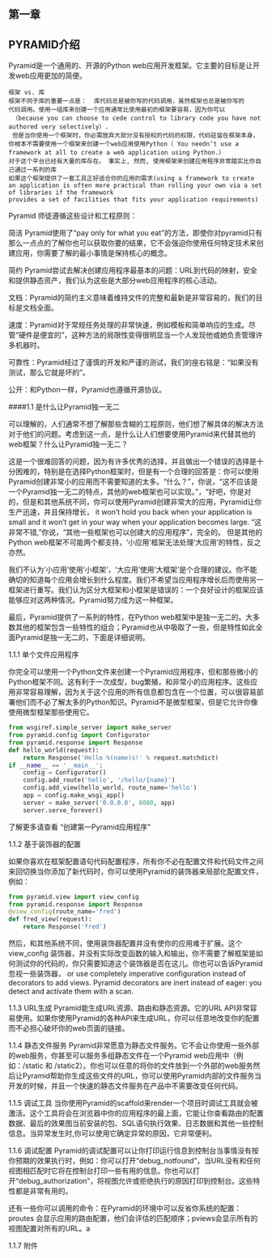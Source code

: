 第一章
---------------------
## PYRAMID介绍
Pyramid是一个通用的、开源的Python web应用开发框架。它主要的目标是让开发web应用更加的简便。
```
框架 vs. 库 
框架不同于库的重要一点是：  库代码总是被你写的代码调用，虽然框架也总是被你写的
代码调用。使用一组库来创建一个应用通常比使用最初的框架要容易，因为你可以
 （because you can choose to cede control to library code you have not authored very selectively）.
 但是当你使用一个框架时，你必需放弃大部分没有授权的代码的权限，代码驻留在框架本身，
你根本不需要使用一个框架来创建一个web应用使用Python（ You needn’t use a framework at all to create a web application using Python.） 
对于这个平台已经有大量的库存在。 事实上, 然而, 使用框架来创建应用程序非常踏实比你自己通过一系列的库
如果这个框架提供了一套工具正好适合你的应用的需求(using a framework to create
an application is often more practical than rolling your own via a set of libraries if the framework
provides a set of facilities that fits your application requirements)
```

Pyramid 师徒遵循这些设计和工程原则：

简洁 Pyramid使用了“pay only for what you eat”的方法，即使你对pyramid只有那么一点点的了解你也可以获取你要的结果，它不会强迫你使用任何特定技术来创建应用，你需要了解的最小事情是保持核心的概念。

简约 Pyramid尝试去解决创建应用程序最基本的问题：URL到代码的映射，安全和提供静态资产，我们认为这些是大部分web应用程序的核心活动。

文档：Pyramid的简约主义意味着维持文件的完整和最新是非常容易的，我们的目标是文档全面。

速度：Pyramid对于常规任务处理的非常快速，例如模板和简单响应的生成。尽管“硬件是便宜的”，这种方法的局限性变得很明显当一个人发现他或她负责管理许多机器时。

可靠性：Pyramid经过了谨慎的开发和严谨的测试，我们的座右铭是：“如果没有测试，那么它就是坏的”。

公开：和Python一样，Pyramid也遵循开源协议。

####1.1 是什么让Pyramid独一无二

可以理解的，人们通常不想了解那些含糊的工程原则，他们想了解具体的解决方法对于他们的问题。考虑到这一点，是什么让人们想要使用Pyramid来代替其他的web框架？什么让Pyramid独一无二？

这是一个很难回答的问题，因为有许多优秀的选择，并且做出一个错误的选择是十分困难的，特别是在选择Python框架时，但是有一个合理的回答是：你可以使用Pyramid创建非常小的应用而不需要知道的太多。“什么？”，你说，“这不应该是一个Pyramid独一无二的特点，其他的web框架也可以实现。”，“好吧，你是对的，但是和其他系统不同，你可以使用Pyramid创建非常大的应用，Pyramid让你生产迅速，并且保持增长，
it won’t hold
you back when your application is small and it won’t get in your way when your application becomes
large. “这非常不错,”你说，“其他一些框架也可以创建大的应用程序”，完全的。
但是其他的Python web框架不可能两个都支持，‘小应用’框架无法处理‘大应用’的特性，反之亦然。

我们不认为‘小应用’使用‘小框架’，‘大应用’使用‘大框架’是个合理的建议。你不能确切的知道每个应用会增长到什么程度。我们不希望当应用程序增长后而使用另一框架进行重写。我们认为区分大框架和小框架是错误的：一个良好设计的框架应该能够应对这两种情况。Pyramid努力成为这一种框架。

最后，Pyramid提供了一系列的特性，在Python web框架中是独一无二的。大多数其他的框架包含一些特性的组合；Pyramid也从中吸取了一些，但是特性如此全面Pyramid是独一无二的，下面是详细说明。

1.1.1 单个文件应用程序

你完全可以使用一个Python文件来创建一个Pyramid应用程序，但和那些微小的Python框架不同。这有利于一次成型，bug繁殖，和非常小的应用程序。这些应用非常容易理解，因为关于这个应用的所有信息都包含在一个位置，可以很容易部署他们而不必了解太多的Python知识。Pyramid不是微型框架，但是它允许你像使用微型框架那些使用它。

```python
from wsgiref.simple_server import make_server
from pyramid.config import Configurator
from pyramid.response import Response
def hello_world(request):
	return Response('Hello %(name)s!' % request.matchdict)
if __name__ == '__main__':
	config = Configurator()
	config.add_route('hello', '/hello/{name}')
	config.add_view(hello_world, route_name='hello')
	app = config.make_wsgi_app()
	server = make_server('0.0.0.0', 8080, app)
	server.serve_forever()
```
了解更多请查看 “创建第一Pyramid应用程序”

1.1.2 基于装饰器的配置

如果你喜欢在框架配置语句代码配置程序，所有你不必在配置文件和代码文件之间来回切换当你添加了新代码时，你可以使用Pyramid的装饰器来局部化配置文件，例如：

```python 
from pyramid.view import view_config
from pyramid.response import Response
@view_config(route_name='fred')
def fred_view(request):
    return Response('fred')
```

然后，和其他系统不同，使用装饰器配置并没有使你的应用难于扩展。这个 view_config 装饰器，并没有实际改变函数的输入和输出，你不需要了解框架是如何测试你的代码的，你只需要知道这个装饰器是否在这儿。你也可以告诉Pyramid忽视一些装饰器， or use completely imperative configuration
instead of decorators to add views. Pyramid decorators are inert instead of eager: you detect and activate
them with a scan.

1.1.3 URL生成
Pyramid能生成URL资源、路由和静态资源。它的URL API非常容易使用。如果你使用Pyramid的各种API来生成URL，你可以任意地改变你的配置而不必担心破坏你的web页面的链接。

1.1.4 静态文件服务
Pyramid非常愿意为静态文件服务。它不会让你使用一些外部的web服务，你甚至可以服务多组静态文件在一个Pyramid web应用中（例如：/static 和 /static2）。你也可以任意的将你的文件放到一个外部的web服务然后让Pyramid帮助你生成这些文件的URL，你可以使用Pyramid内部的文件服务当开发的时候，并且一个快速的静态文件服务在产品中不需要改变任何代码。

1.1.5 调试工具
当你使用Pyramid的scaffold来render一个项目时调试工具就会被激活。这个工具将会在浏览器中你的应用程序的最上面，它能让你查看路由的配置数据、最后的效果图当前安装的包、SQL语句执行效果、日志数据和其他一些控制信息。当异常发生时,你可以使用它确定异常的原因，它非常便利。

1.1.6 调试配置
Pyramid的调试配置可以让你打印运行信息到控制台当事情没有按你预期的效果执行时，例如：你可以打开“debug_notfound”，当URL没有和任何视图相匹配时它将在控制台打印一些有用的信息。你也可以打开“debug_authorization”，将视图允许或拒绝执行的原因打印到控制台。这些特性都是非常有用的。

还有一些你可以调用的命令：在Pyramid的环境中可以反省你系统的配置：proutes 会显示应用的路由配置，他们会评估的匹配顺序；pviews会显示所有的视图配置对所有的URL。a

1.1.7 附件

